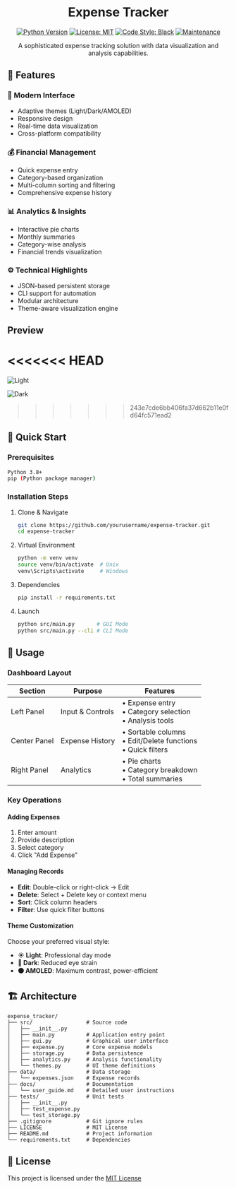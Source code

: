 <div align="center">

# Expense Tracker

[![Python Version](https://img.shields.io/badge/python-3.8%2B-blue)](https://www.python.org/downloads/)
[![License: MIT](https://img.shields.io/badge/License-MIT-yellow.svg)](https://opensource.org/licenses/MIT)
[![Code Style: Black](https://img.shields.io/badge/code%20style-black-000000.svg)](https://github.com/psf/black)
[![Maintenance](https://img.shields.io/badge/Maintained%3F-yes-green.svg)](https://github.com/yourusername/expense-tracker/graphs/commit-activity)

A sophisticated expense tracking solution with data visualization and analysis capabilities.

</div>

## 🌟 Features

### 🎨 Modern Interface
- Adaptive themes (Light/Dark/AMOLED)
- Responsive design
- Real-time data visualization
- Cross-platform compatibility

### 💰 Financial Management
- Quick expense entry
- Category-based organization
- Multi-column sorting and filtering
- Comprehensive expense history

### 📊 Analytics & Insights
- Interactive pie charts
- Monthly summaries
- Category-wise analysis
- Financial trends visualization

### ⚙️ Technical Highlights
- JSON-based persistent storage
- CLI support for automation
- Modular architecture
- Theme-aware visualization engine

## Preview
<<<<<<< HEAD
=======
![Light](https://github.com/user-attachments/assets/211a2269-bdcc-45f1-99b7-35af95ab7b71)

![Dark](https://github.com/user-attachments/assets/49d93ba2-6677-42db-8887-ba962659ac6f)
>>>>>>> 243e7cde6bb406fa37d662b11e0fd64fc571ead2

## 🚀 Quick Start

### Prerequisites
```bash
Python 3.8+
pip (Python package manager)
```

### Installation Steps

1. Clone & Navigate
   ```bash
   git clone https://github.com/yourusername/expense-tracker.git
   cd expense-tracker
   ```

2. Virtual Environment
   ```bash
   python -m venv venv
   source venv/bin/activate  # Unix
   venv\Scripts\activate     # Windows
   ```

3. Dependencies
   ```bash
   pip install -r requirements.txt
   ```

4. Launch
   ```bash
   python src/main.py       # GUI Mode
   python src/main.py --cli # CLI Mode
   ```

## 🎯 Usage

### Dashboard Layout

| Section | Purpose | Features |
|---------|---------|----------|
| Left Panel | Input & Controls | • Expense entry<br>• Category selection<br>• Analysis tools |
| Center Panel | Expense History | • Sortable columns<br>• Edit/Delete functions<br>• Quick filters |
| Right Panel | Analytics | • Pie charts<br>• Category breakdown<br>• Total summaries |

### Key Operations

#### Adding Expenses
1. Enter amount
2. Provide description
3. Select category
4. Click "Add Expense"

#### Managing Records
- **Edit**: Double-click or right-click → Edit
- **Delete**: Select + Delete key or context menu
- **Sort**: Click column headers
- **Filter**: Use quick filter buttons

#### Theme Customization
Choose your preferred visual style:
- **☀️ Light**: Professional day mode
- **🌙 Dark**: Reduced eye strain
- **⚫ AMOLED**: Maximum contrast, power-efficient

## 🏗️ Architecture

```
expense_tracker/
├── src/                 # Source code
│   ├── __init__.py      
│   ├── main.py          # Application entry point
│   ├── gui.py           # Graphical user interface
│   ├── expense.py       # Core expense models
│   ├── storage.py       # Data persistence
│   ├── analytics.py     # Analysis functionality
│   └── themes.py        # UI theme definitions
├── data/                # Data storage
│   └── expenses.json    # Expense records
├── docs/                # Documentation
│   └── user_guide.md    # Detailed user instructions
├── tests/               # Unit tests
│   ├── __init__.py
│   ├── test_expense.py
│   └── test_storage.py
├── .gitignore           # Git ignore rules
├── LICENSE              # MIT License
├── README.md            # Project information
└── requirements.txt     # Dependencies
```

## 📄 License

This project is licensed under the [MIT License](https://opensource.org/licenses/MIT)
